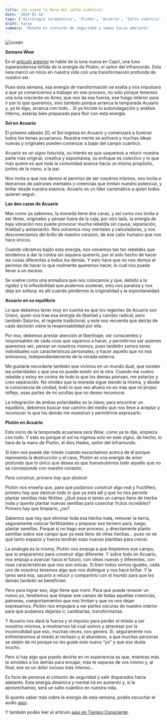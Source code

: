 ```yaml
---
title: ¡Se viene la hora del salto cuántico!
date: '2024-01-16'
tags: ['Astrología terapéutica', 'Plutón', 'Acuario', 'Salto cuántico', 'Transformación']
draft: false
summary: 'Ponete el cinturón de seguridad y vamos hacia adelante'
---
```


<Image alt="ocean" src="/static/images/Blog/Tiempo-consciente/salto-cuantico.png" width={850} height={500} />

**Semana Wow**

En el [artículo anterior](https://tiempoconsciente.com/alquimia-espiritual/capricornio-y-panegirico/) te hablé de la luna nueva en Capri, una luna superpoderosa teñida de la energía de Plutón, el señor del inframundo. Esta luna marcó un inicio en nuestra vida con una transformación profunda de nuestro ser.

Pues esta semana, esa energía de transformación se exalta y nos impulsará a que ya comencemos a trabajar en ese proceso, no solo porque tenemos una luna creciente en Aries, que nos da esa fuerza, ese fuego interior para ir por lo que queremos, sino también porque arranca la temporada Acuario y, ya te digo, arranca con todo… Si ya hiciste tu autoindagación y análisis interno, estarás bien preparado para fluir con esta energía.

**Sol en Acuario**

El próximo sábado 20, el Sol ingresa en Acuario y comenzará a iluminar todos los temas acuarianos. Nuestra mente se activará y muchas ideas nuevas y originales pueden comenzar a bajar del campo cuántico.

Acuario es un signo futurista, su interés es que saquemos a relucir nuestra parte más original, creativa y espontánea, su enfoque es colectivo y lo que más quiere es que toda la comunidad avance hacia un mismo propósito, juntos de la mano, a la par.

Nos invita a que nos demos el permiso de ser nosotros mismos, nos incita a liberarnos de patrones mentales y creencias que limitan nuestro potencial, y brillar desde nuestra esencia. Acuario es un líder carismático a quien todos quieren seguir.

**Las dos caras de Acuario**

Mas como ya sabemos, la moneda tiene dos caras, y así como nos invita a ser libres, originales y pensar fuera de la caja, por otro lado, la energía de baja vibración nos puede provocar mucha rebeldía sin causa, separación, frialdad y aislamiento. Nos volvemos muy mentales y calculadores, y nos desconectamos del brillo de nuestro corazón, de ese calor humano que nos hace únicos.

Cuando vibramos bajito esta energía, nos volvemos tan tan rebeldes que tendemos a dar la contra sin siquiera quererlo, por el solo hecho de hacer las cosas diferentes a todos los demás. Y esto hace que no nos demos el permiso de hacer lo que realmente queremos hacer, lo cual nos puede llevar a un exceso.

Se vuelve como una armadura que nos colocamos y que, debido a la rigidez y la inflexibilidad que podemos sostener, esto nos paraliza y nos deja sin soltura; es allí cuando perdemos la originalidad y la espontaneidad.

**Acuario en su equilibrio**

Lo que debemos tener muy en cuenta es que los regentes de Acuario son Urano, quien nos trae esa energía de libertad y cambio radical, pero también Saturno, el regente tradicional, y este nos recuerda que detrás de cada decisión viene la responsabilidad por ella.

Por eso, debemos prestar atención al libertinaje, ser conscientes y responsables de cada cosa que vayamos a hacer, y permitirnos ser quienes queremos ser; pensar en nosotros mismos, pues también somos seres individuales con características personales; y hacer aquello que no nos animamos, independientemente de la mirada externa.

Me gustaría recordarte también que vivimos en un mundo dual, que existen las polaridades y que una no puede existir sin la otra. Cuando me vuelvo rebelde y estoy en contra de todo lo que los demás piensan, me polarizo y creo separación. No olvides que la moneda sigue siendo la misma, y desde la consciencia de unidad, todo lo que veo afuera no es más que mi propio reflejo, esas partes de mí ocultas que no deseo reconocer.

La integración de ambas polaridades es la clave; para encontrar un equilibrio, debemos buscar ese camino del medio que nos lleve a aceptar y reconocer lo que los demás me muestran y permitirme expresarlo.

**Plutón en Acuario**

Este inicio de la temporada acuariana será Wow; como ya te dije, empieza con todo. Y esto es porque el sol no ingresa solo en este signo, de hecho, lo hará de la mano de Plutón, el dios Hades, señor del inframundo.

Si bien nos puede dar miedo cuando escuchamos acerca de él porque representa la destrucción y el caos, Plutón es una energía de amor profundo que lo único que desea es que transmutemos todo aquello que no se corresponde con nuestro corazón.

_Para construir, primero hay que destruir_

Plutón nos enseña que, para que podamos construir algo real y fructífero, primero hay que destruir todo lo que ya está allí y que no nos permite plantar semillas más fértiles. ¿Qué pasa si tenés un campo lleno de hierba mala y querés plantar nuevas semillas para cosechar frutos increíbles? Primero hay que limpiarlo, ¿no?

Sabemos que hay que eliminar toda esa hierba mala, remover la tierra, seguramente colocar fertilizantes y preparar ese terreno para, luego, plantar semillas. Porque si no hago ese proceso, y directamente planto semillas sobre ese campo que ya está lleno de otras hierbas… pues no sé qué tanto espacio y fuerza tendrán esas nuevas plantitas para crecer.

La analogía es la misma, Plutón nos empuja a que limpiemos ese campo, que lo preparemos para construir algo diferente. Y sobre todo en Acuario, nos empuja a avanzar hacia el futuro, con ideas nuevas y diferentes, con esas características que nos son únicas. Si bien todos somos iguales, cada uno de nosotros tenemos algo que nos distingue y nos hace brillar. Y la tarea será esa, sacarlo a relucir y compartirlo con el mundo para que los demás también se beneficien.

Pero para lograr eso, algo tiene que morir. Para que pueda renacer un nuevo yo, tendremos que limpiar ese campo de todas aquellas creencias, patrones, comportamientos que nos limitan y que no nos dejan expresarnos. Plutón nos empujará a ver partes oscuras de nuestro interior para que podamos dejarlas ir, cambiarlas, transformarlas.

Y Acuario nos dará la fuerza y el impulso para perder el miedo a ser nosotros mismos, a mostrarnos tal cual somos y atravesar por la incomodidad que eso, muchas veces, nos genera. Sí, seguramente nos enfrentaremos al miedo al rechazo y al abandono, a que muchas personas se alejen de mí porque no les guste este nuevo “yo” y que eso duela mucho.

Pero si hay algo que puedo decirte en mi experiencia es que, mientras más te amoldes a los demás para encajar, más te separas de vos mismo y, al final, ese es un dolor incluso más intenso…

Es hora de ponerse el cinturón de seguridad y salir disparados hacia adelante. Esta energía dinámica y mental irá en aumento y, si la aprovechamos, será un salto cuántico en nuestra vida.

Si querés saber más sobre la energía de esta semana, podés escuchar el audio [aquí](https://t.me/+FAsF6NBDMnU5NDQ8).

Y también podés leer el artículo [aquí en Tiempo Consciente](https://tiempoconsciente.com/alquimia-espiritual/la-hora-del-salto-cuantico/).
